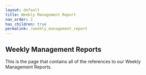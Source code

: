 ```yaml
---
layout: default
title: Weekly Management Report
nav_order: 2
has_children: true
permalink: /weekly_management_report
---
```

## **Weekly Management Reports**
This is the page that contains all of the references to our Weekly Management Reports. 
